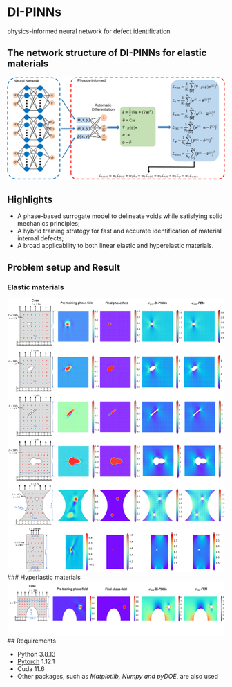 # DI-PINNs
physics-informed neural network for defect identification

## The network structure of DI-PINNs for elastic materials
<img src="https://github.com/HHS25/DI-PINNs/blob/main/Img/DI-PINNs.png" width="700" />

## Highlights
- A phase-based surrogate model to delineate voids while satisfying solid mechanics principles;
- A hybrid training strategy for fast and accurate identification of material internal defects;
- A broad applicability to both linear elastic and hyperelastic materials.

## Problem setup and Result
### Elastic materials
<img src="https://github.com/HHS25/DI-PINNs/blob/main/Img/elasticresults.png" width="700" />
### Hyperlastic materials
<img src="https://github.com/HHS25/DI-PINNs/blob/main/Img/hyperelastic.png" width="1200" />
## Requirements

- Python 3.8.13
- [Pytorch](https://pytorch.org/) 1.12.1
- Cuda 11.6
- Other packages, such as *Matplotlib, Numpy and pyDOE*, are also used
